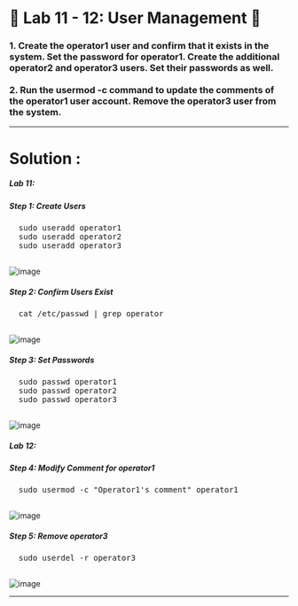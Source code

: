 <h1>
  🚀 Lab 11 - 12: User Management 🚀
</h1>

<h3>
  1. Create the operator1 user and confirm that it exists in the system. Set the password for operator1. Create the additional operator2 and operator3 users. Set their passwords as well.
  <br><br>
  2. Run the usermod -c command to update the comments of the operator1 user account. Remove the operator3 user from the system.
</h3>

<hr>

<h1>
  Solution :
</h1>

<h5>
  Lab 11:
</h5>
  <h5>Step 1: Create Users</h5>
  <pre>
  sudo useradd operator1
  sudo useradd operator2
  sudo useradd operator3
  </pre>
  
  ![image](https://github.com/user-attachments/assets/ca17dc1d-99f8-4e1b-9a04-c1591df0918d)


  <h5>Step 2: Confirm Users Exist</h5>
  <pre>
  cat /etc/passwd | grep operator
  </pre>

  ![image](https://github.com/user-attachments/assets/7df5dfcf-4258-4ca9-9b26-b8816a030ee2)


  <h5>Step 3: Set Passwords</h5>
  <pre>
  sudo passwd operator1
  sudo passwd operator2
  sudo passwd operator3
  </pre>

  ![image](https://github.com/user-attachments/assets/11da5f15-5d0f-4c7c-b956-ecf367091645)

<h5>
  Lab 12:
</h5>
  <h5>Step 4: Modify Comment for operator1</h5>
  <pre>
  sudo usermod -c "Operator1's comment" operator1
  </pre>

  ![image](https://github.com/user-attachments/assets/e1356001-2f65-4528-9fb0-2f307546389e)


  <h5>Step 5: Remove operator3</h5>
  <pre>
  sudo userdel -r operator3
  </pre>

  ![image](https://github.com/user-attachments/assets/0ec54dc1-7829-4d1e-90f2-5ee574f3eacb)


<hr>
